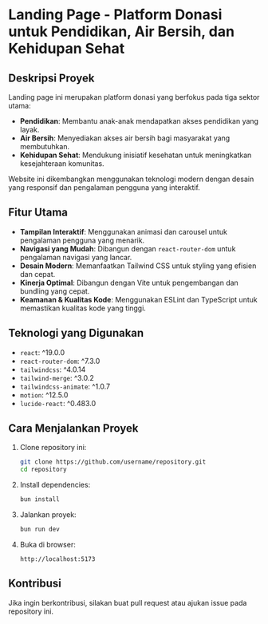 # Landing Page - Platform Donasi untuk Pendidikan, Air Bersih, dan Kehidupan Sehat

## Deskripsi Proyek
Landing page ini merupakan platform donasi yang berfokus pada tiga sektor utama:
- **Pendidikan**: Membantu anak-anak mendapatkan akses pendidikan yang layak.
- **Air Bersih**: Menyediakan akses air bersih bagi masyarakat yang membutuhkan.
- **Kehidupan Sehat**: Mendukung inisiatif kesehatan untuk meningkatkan kesejahteraan komunitas.

Website ini dikembangkan menggunakan teknologi modern dengan desain yang responsif dan pengalaman pengguna yang interaktif.

## Fitur Utama
- **Tampilan Interaktif**: Menggunakan animasi dan carousel untuk pengalaman pengguna yang menarik.
- **Navigasi yang Mudah**: Dibangun dengan `react-router-dom` untuk pengalaman navigasi yang lancar.
- **Desain Modern**: Memanfaatkan Tailwind CSS untuk styling yang efisien dan cepat.
- **Kinerja Optimal**: Dibangun dengan Vite untuk pengembangan dan bundling yang cepat.
- **Keamanan & Kualitas Kode**: Menggunakan ESLint dan TypeScript untuk memastikan kualitas kode yang tinggi.

## Teknologi yang Digunakan
- `react`: ^19.0.0
- `react-router-dom`: ^7.3.0
- `tailwindcss`: ^4.0.14
- `tailwind-merge`: ^3.0.2
- `tailwindcss-animate`: ^1.0.7
- `motion`: ^12.5.0
- `lucide-react`: ^0.483.0



## Cara Menjalankan Proyek
1. Clone repository ini:
   ```sh
   git clone https://github.com/username/repository.git
   cd repository
   ```
2. Install dependencies:
   ```sh
   bun install
   ```
3. Jalankan proyek:
   ```sh
   bun run dev
   ```
4. Buka di browser:
   ```
   http://localhost:5173
   ```

## Kontribusi
Jika ingin berkontribusi, silakan buat pull request atau ajukan issue pada repository ini.



